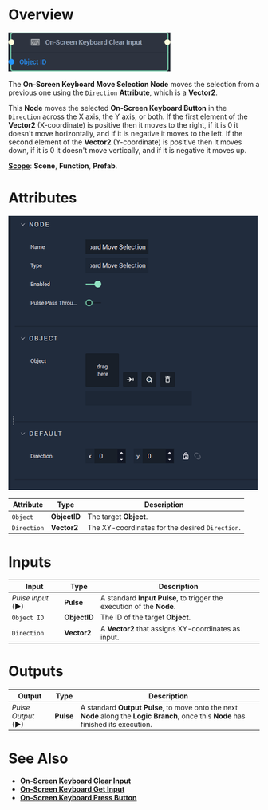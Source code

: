 # Overview

![The On-Screen Keyboard Move Selection Node.](../../../.gitbook/assets/onscreenkeyboardclearinputnode20241.png)

The **On-Screen Keyboard Move Selection Node** moves the selection from a previous one using the `Direction` **Attribute**, which is a **Vector2**. 

This **Node** moves the selected **On-Screen Keyboard Button** in the `Direction` across the X axis, the Y axis, or both. If the first element of the **Vector2** (X-coordinate) is positive then it moves to the right, if it is 0 it doesn't move horizontally, and if it is negative it moves to the left. If the second element of the **Vector2** (Y-coordinate) is positive then it moves down, if it is 0 it doesn't move vertically, and if it is negative it moves up.

[**Scope**](../../overview.md#scopes): **Scene**, **Function**, **Prefab**.

# Attributes

![The On-Screen Keyboard Move Selection Node Attributes.](../../../.gitbook/assets/node-onscreen-keyboard-move-selection-attr.png)

|Attribute|Type|Description|
|---|---|---|
|`Object`|**ObjectID**|The target **Object**.|
|`Direction`|**Vector2**|The XY-coordinates for the desired `Direction`.|

# Inputs

|Input|Type|Description|
|---|---|---|
|*Pulse Input* (►)|**Pulse**|A standard **Input Pulse**, to trigger the execution of the **Node**.|
|`Object ID`|**ObjectID**|The ID of the target **Object**.| 
|`Direction`|**Vector2**|A **Vector2** that assigns XY-coordinates as input.|

# Outputs

|Output|Type|Description|
|---|---|---|
|*Pulse Output* (►)|**Pulse**|A standard **Output Pulse**, to move onto the next **Node** along the **Logic Branch**, once this **Node** has finished its execution.|

# See Also

* [**On-Screen Keyboard Clear Input**](onscreenkeyboardclearinput.md)
* [**On-Screen Keyboard Get Input**](onscreenkeyboardgetinput.md)
* [**On-Screen Keyboard Press Button**](onscreenkeyboardpressbutton.md)


